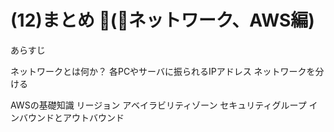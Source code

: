 # (12)まとめ (ネットワーク、AWS編)

あらすじ

ネットワークとは何か？
    各PCやサーバに振られるIPアドレス
    ネットワークを分ける


AWSの基礎知識
    リージョン
    アベイラビリティゾーン
    セキュリティグループ
    インバウンドとアウトバウンド
    




